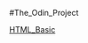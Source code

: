 #The_Odin_Project

[HTML_Basic](./HTML_and_CSS_Basics/Responsive_Web_Design/1_Basic_HTML_and_HTML_5)
